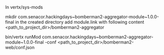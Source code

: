 In vertx/sys-mods

mkdir com.senacor.hackingdays~bomberman2-aggregator-module~1.0.0-final
in the created directory add module.link with following content
<path_to_project_dir>/bomberman2-aggregator

bin/vertx runMod com.senacor.hackingdays~bomberman2-aggregator-module~1.0.0-final -conf <path_to_project_dir>/bomberman2-web/conf.json